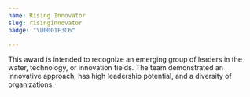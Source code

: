 ```yaml
---
name: Rising Innovator
slug: risinginnovator
badge: "\U0001F3C6"

---
```


This award is intended to recognize an emerging group of leaders in the water, technology, or innovation fields. The team demonstrated an innovative approach, has high leadership potential, and a diversity of organizations.

